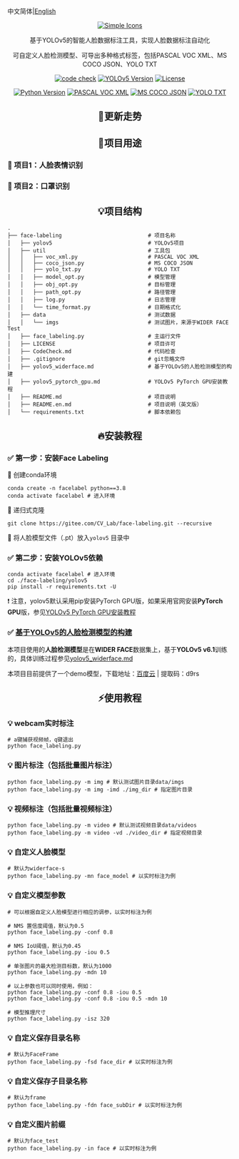 中文简体|[English](./README.en.md)

<p align="center">
<a href="https://gitee.com/CV_Lab/face-labeling">
<img src="https://pycver.gitee.io/ows-pics/imgs/facelabeling_logo.png" alt="Simple Icons" >
</a>
<p align="center">
    基于YOLOv5的智能人脸数据标注工具，实现人脸数据标注自动化
</p>
<p align="center">
    可自定义人脸检测模型、可导出多种格式标签，包括PASCAL VOC XML、MS COCO JSON、YOLO TXT
</p>
</p>
<p align="center">
<a href="./CodeCheck.md"><img src="https://img.shields.io/badge/CodeCheck-passing-success" alt="code check" /></a>
<a href="https://github.com/ultralytics/yolov5"><img src="https://img.shields.io/badge/YOLOv5-v6.1-blue" alt="YOLOv5 Version" /></a>
<a href="https://gitee.com/CV_Lab/yolov5_rt_tfjs/blob/master/LICENSE"><img src="https://img.shields.io/badge/License-GPL--3.0-blue" alt="License" /></a>
</p>
<p align="center">
<a href="#"><img src="https://img.shields.io/badge/Python-3.8%2B-blue?logo=python" alt="Python Version" /></a>
<a href="http://host.robots.ox.ac.uk/pascal/VOC/"><img src="https://img.shields.io/badge/PASCAL%20VOC-XML-blue" alt="PASCAL VOC XML" /></a>
<a href="https://cocodataset.org/"><img src="https://img.shields.io/badge/MS%20COCO-JSON-brightgreen" alt="MS COCO JSON" /></a>
<a href="https://pjreddie.com/darknet/"><img src="https://img.shields.io/badge/YOLO-TXT-orange" alt="YOLO TXT" /></a>
</p>



<h2 align="center">🚀更新走势</h2>




<h2 align="center">💎项目用途</h2>

### 📌  项目1：人脸表情识别

### 📌  项目2：口罩识别



<h2 align="center">💡项目结构</h2>

```
.
├── face-labeling							# 项目名称
│   ├── yolov5								# YOLOv5项目
│   ├── util								# 工具包
│   │   ├── voc_xml.py						# PASCAL VOC XML
│   │   ├── coco_json.py					# MS COCO JSON
│   │   ├── yolo_txt.py						# YOLO TXT
│   │   ├── model_opt.py					# 模型管理
│   │   ├── obj_opt.py						# 目标管理
│   │   ├── path_opt.py						# 路径管理
│   │   ├── log.py							# 日志管理
│   │   └── time_format.py					# 日期格式化
│   ├── data								# 测试数据
│   │   └── imgs							# 测试图片，来源于WIDER FACE Test
│   ├── face_labeling.py					# 主运行文件
│   ├── LICENSE								# 项目许可
│   ├── CodeCheck.md						# 代码检查
│   ├── .gitignore							# git忽略文件
│   ├── yolov5_widerface.md					# 基于YOLOv5的人脸检测模型的构建
│   ├── yolov5_pytorch_gpu.md				# YOLOv5 PyTorch GPU安装教程
│   ├── README.md							# 项目说明
│   ├── README.en.md						# 项目说明（英文版）
│   └── requirements.txt					# 脚本依赖包
```



<h2 align="center">🔥安装教程</h2>

### ✅ 第一步：安装Face Labeling

📌 创建conda环境

```shell
conda create -n facelabel python==3.8
conda activate facelabel # 进入环境
```

📌 递归式克隆

```shell
git clone https://gitee.com/CV_Lab/face-labeling.git --recursive
```

📌 将人脸模型文件（.pt）放入`yolov5` 目录中



### ✅ 第二步：安装YOLOv5依赖

```shell
conda activate facelabel # 进入环境
cd ./face-labeling/yolov5
pip install -r requirements.txt -U
```

❗ 注意，yolov5默认采用pip安装PyTorch GPU版，如果采用官网安装**PyTorch GPU**版，参见[YOLOv5 PyTorch GPU安装教程](./yolov5_pytorch_gpu.md)



### ✅ [基于YOLOv5的人脸检测模型的构建](./yolov5_widerface.md)

本项目使用的**人脸检测模型**是在**WIDER FACE**数据集上，基于**YOLOv5 v6.1**训练的，具体训练过程参见[yolov5_widerface.md](./yolov5_widerface.md)

本项目目前提供了一个demo模型，下载地址：[百度云](https://pan.baidu.com/s/1MP8XF5k5TREKns67ip9NBA) | 提取码：d9rs




<h2 align="center">⚡使用教程</h2>

### 💡 webcam实时标注

```shell
# a键捕获视频帧，q键退出
python face_labeling.py
```



### 💡 图片标注（包括批量图片标注）

```shell
python face_labeling.py -m img # 默认测试图片目录data/imgs
python face_labeling.py -m img -imd ./img_dir # 指定图片目录
```



### 💡 视频标注（包括批量视频标注）

```shell
python face_labeling.py -m video # 默认测试视频目录data/videos
python face_labeling.py -m video -vd ./video_dir # 指定视频目录
```



### 💡 自定义人脸模型

```shell
# 默认为widerface-s
python face_labeling.py -mn face_model # 以实时标注为例
```



### 💡 自定义模型参数

```shell
# 可以根据自定义人脸模型进行相应的调参，以实时标注为例

# NMS 置信度阈值，默认为0.5
python face_labeling.py -conf 0.8

# NMS IoU阈值，默认为0.45
python face_labeling.py -iou 0.5

# 单张图片的最大检测目标数，默认为1000
python face_labeling.py -mdn 10

# 以上参数也可以同时使用，例如：
python face_labeling.py -conf 0.8 -iou 0.5
python face_labeling.py -conf 0.8 -iou 0.5 -mdn 10

# 模型推理尺寸
python face_labeling.py -isz 320
```



### 💡 自定义保存目录名称

```shell
# 默认为FaceFrame
python face_labeling.py -fsd face_dir # 以实时标注为例
```



### 💡 自定义保存子目录名称

```shell
# 默认为frame
python face_labeling.py -fdn face_subDir # 以实时标注为例
```



### 💡 自定义图片前缀

```shell
# 默认为face_test
python face_labeling.py -in face # 以实时标注为例
```

